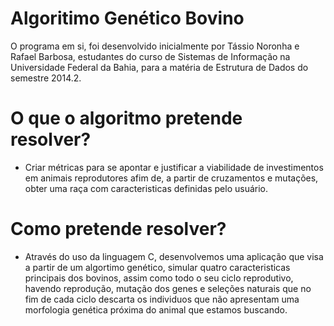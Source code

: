 Algoritimo Genético Bovino
==

O programa em si, foi desenvolvido inicialmente por Tássio Noronha e Rafael Barbosa, estudantes do curso de Sistemas de Informação na Universidade Federal da Bahia, para a matéria de Estrutura de Dados do semestre 2014.2.

O que o algoritmo pretende resolver?
==

- Criar métricas para se apontar e justificar a viabilidade de investimentos em animais reprodutores afim de, a partir de cruzamentos e mutações, obter uma raça com caracteristicas definidas pelo usuário.

Como pretende resolver?
==

- Através do uso da linguagem C, desenvolvemos uma aplicação que visa a partir de um algortimo genético, simular quatro caracteristicas principais dos bovinos, assim como todo o seu ciclo reprodutivo, havendo reprodução, mutação dos genes e seleções naturais que no fim de cada ciclo descarta os individuos que não apresentam uma morfologia genética próxima do animal que estamos buscando.
